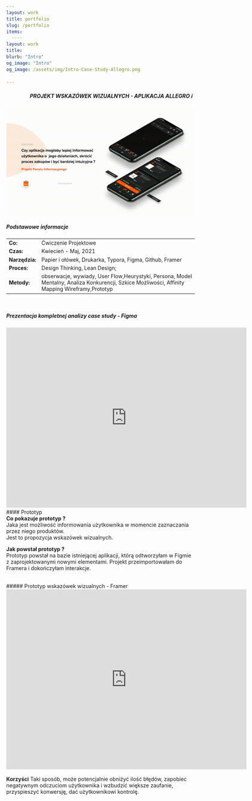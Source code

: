 ```yaml
---
layout: work
title: portfolio
slug: /portfolio
items:
  ----
layout: work
title: 
blurb: "Intro"
og_image: "Intro"
og_image: /assets/img/Intro-Case-Study-Allegro.png
      
---   
```

  <h5>   &nbsp;&nbsp;&nbsp;&nbsp;  &nbsp;&nbsp;&nbsp; &nbsp;&nbsp;&nbsp;&nbsp;  &nbsp;&nbsp;&nbsp;&nbsp; PROJEKT WSKAZÓWEK WIZUALNYCH - APLIKACJA ALLEGRO  ℹ️ </h5>




<img src="https://raw.githubusercontent.com/AnitakasperekUX/AnitakasperekUX.github.io/main/assets/img/intro.gif">
  
  
##### Podstawowe informacje    


|                 |                                                              |
| :-------------- | ------------------------------------------------------------ |
| **Co:**         | Ćwiczenie Projektowe                                         |
| **Czas:**       | Kwiecień - Maj, 2021                                         |
| **Narzędzia:**  | Papier i ołówek, Drukarka, Typora, Figma, Github, Framer     |
| **Proces:**     | Design Thinking, Lean Design;                                |
| **Metody:**     | obserwacje, wywiady, User Flow,Heurystyki, Persona, Model Mentalny, Analiza Konkurencji, Szkice Możliwości, Affinity Mapping Wireframy,Prototyp |






<br>

##### Prezentacja kompletnej analizy case study - Figma 
<iframe style="border: 1px solid rgba(0, 0, 0, 0.1);" width="640" height="480" src="https://www.figma.com/embed?embed_host=share&url=https%3A%2F%2Fwww.figma.com%2Fproto%2Fv5nNqOrr7sCerWJbVeQzbk%2FProces-Case-Study%3Fnode-id%3D382%253A2806%26viewport%3D299%252C327%252C0.03351299837231636%26scaling%3Dscale-down%26page-id%3D381%253A1" allowfullscreen></iframe>
<br>
#### Prototyp
<br>
<b>Co pokazuje prototyp ?</b> <br>
Jaka jest możliwość informowania użytkownika w momencie zaznaczania przez niego produktów. <br> 
Jest to propozycja wskazówek wizualnych.

<b>Jak powstał prototyp ?</b>  <br>
Prototyp powstał na bazie istniejącej aplikacji, którą odtworzyłam w Figmie z zaprojektowanymi nowymi elementami. Projekt przeimportowałam do Framera i dokończyłam interakcje.

<br>
##### Prototyp wskazówek wizualnych - Framer 

<iframe style="border: 1px solid rgba(0, 0, 0, 0.1)" width="640" height="480" src="https://framer.com/embed/Aplikacja-Allegro--nLpeYBWMzKAC0WOM3iV5/jVLHmIuWFpLtIeJhqjv1O7-5%3A2430jrrgncicoig" allowfullscreen></iframe>
<br>

<b>Korzyści</b>
Taki sposób, może potencjalnie obniżyć ilość błędów, zapobiec negatywnym odczuciom użytkownika i wzbudzić większe zaufanie, przyspieszyć konwersję, dać użytkownikowi kontrolę. <br>









